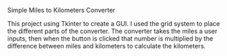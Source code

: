 Simple Miles to Kilometers Converter

This project using Tkinter to create a GUI. I used the grid system to place the different parts of the converter. The converter takes the miles a user inputs, then when the button is clicked that number is multiplied by the difference between miles and kilometers to calculate the kilometers. 
